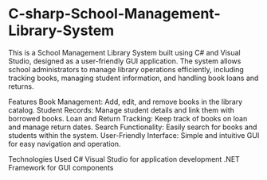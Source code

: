 # C-sharp-School-Management-Library-System

This is a School Management Library System built using C# and Visual Studio, designed as a user-friendly GUI application. The system allows school administrators to manage library operations efficiently, including tracking books, managing student information, and handling book loans and returns.

Features
Book Management: Add, edit, and remove books in the library catalog.
Student Records: Manage student details and link them with borrowed books.
Loan and Return Tracking: Keep track of books on loan and manage return dates.
Search Functionality: Easily search for books and students within the system.
User-Friendly Interface: Simple and intuitive GUI for easy navigation and operation.

Technologies Used
C#
Visual Studio for application development
.NET Framework for GUI components
